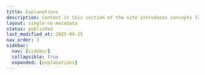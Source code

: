 ```yaml
---
title: Explanations
description: Content in this section of the site introduces concepts from the broader biodiversity informatics and digitization domains and contextualizes them for paleo data. Visit individual pages in the navigation to learn more.
layout: single-no-metadata
status: published
last_modified_at: 2025-09-15
nav_order: 3
sidebar:
  nav: [sidebar]
  collapsible: true
  expanded: [explanations]
---
```


